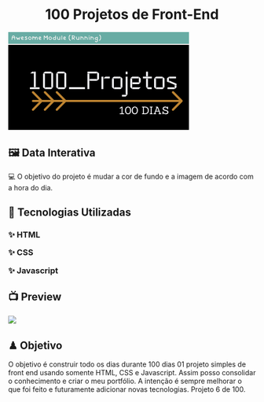 <h1 align="center">100 Projetos de Front-End</h1>
<img alt="100projetos" title="logomarca" src="./100days.png">
<h2> 🖼 Data Interativa</h2>
<p>
 💻 O objetivo do projeto é mudar a cor de fundo e a imagem de acordo com a hora do dia.
</p>
<h2> 🚀 Tecnologias Utilizadas</h2>
<h3>
<p> ✨ HTML</p>
<p> ✨ CSS</p>
<p> ✨ Javascript</p>
</h3>
<h2> 📺 Preview</h2>
<img src="./frases.gif">
<h2> ♟ Objetivo</h2>
<p>
O objetivo é construir todo os dias durante 100 dias 01 projeto simples de front end usando somente HTML, CSS e Javascript. Assim posso consolidar o conhecimento e criar o meu portfólio. A intenção é sempre melhorar o que foi feito e futuramente adicionar novas tecnologias. Projeto 6 de 100.
</p>
